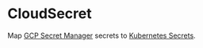 # CloudSecret

Map [GCP Secret Manager](https://cloud.google.com/secret-manager/docs/) secrets to [Kubernetes Secrets](https://kubernetes.io/docs/concepts/configuration/secret/). 


